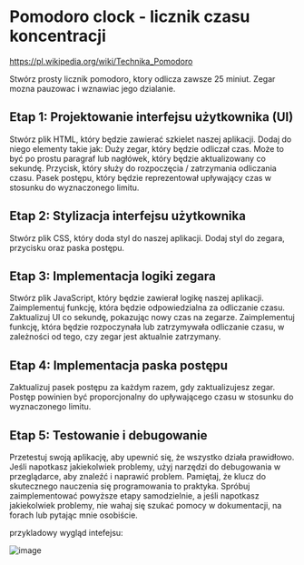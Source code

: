 # Pomodoro clock - licznik czasu koncentracji
https://pl.wikipedia.org/wiki/Technika_Pomodoro

Stwórz prosty licznik pomodoro, ktory odlicza zawsze 25 miniut. Zegar mozna pauzowac i wznawiac jego dzialanie.

## Etap 1: Projektowanie interfejsu użytkownika (UI)

Stwórz plik HTML, który będzie zawierać szkielet naszej aplikacji.
Dodaj do niego elementy takie jak:
Duży zegar, który będzie odliczał czas. Może to być po prostu paragraf lub nagłówek, który będzie aktualizowany co sekundę.
Przycisk, który służy do rozpoczęcia / zatrzymania odliczania czasu.
Pasek postępu, który będzie reprezentował upływający czas w stosunku do wyznaczonego limitu.
## Etap 2: Stylizacja interfejsu użytkownika

Stwórz plik CSS, który doda styl do naszej aplikacji.
Dodaj styl do zegara, przycisku oraz paska postępu.
## Etap 3: Implementacja logiki zegara

Stwórz plik JavaScript, który będzie zawierał logikę naszej aplikacji.
Zaimplementuj funkcję, która będzie odpowiedzialna za odliczanie czasu.
Zaktualizuj UI co sekundę, pokazując nowy czas na zegarze.
Zaimplementuj funkcję, która będzie rozpoczynała lub zatrzymywała odliczanie czasu, w zależności od tego, czy zegar jest aktualnie zatrzymany.
## Etap 4: Implementacja paska postępu

Zaktualizuj pasek postępu za każdym razem, gdy zaktualizujesz zegar.
Postęp powinien być proporcjonalny do upływającego czasu w stosunku do wyznaczonego limitu.
## Etap 5: Testowanie i debugowanie

Przetestuj swoją aplikację, aby upewnić się, że wszystko działa prawidłowo.
Jeśli napotkasz jakiekolwiek problemy, użyj narzędzi do debugowania w przeglądarce, aby znaleźć i naprawić problem.
Pamiętaj, że klucz do skutecznego nauczenia się programowania to praktyka. Spróbuj zaimplementować powyższe etapy samodzielnie, a jeśli napotkasz jakiekolwiek problemy, nie wahaj się szukać pomocy w dokumentacji, na forach lub pytając mnie osobiście.

przykladowy wygląd intefejsu:

![image](https://github.com/ptu14/bootcamp/assets/20875935/391d86cd-f625-43c1-ae6c-ebf8cd7d1ceb)
